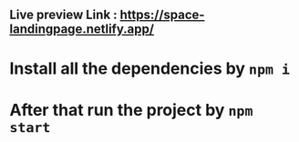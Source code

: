 ## Live preview Link : https://space-landingpage.netlify.app/

# Install all the dependencies by `npm i`

# After that run the project by `npm start`
